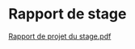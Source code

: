 # Rapport de stage
[Rapport de projet du stage.pdf](https://github.com/MedElanaami/ecommerce_faeim/files/15061723/Rapport.de.projet.du.stage.pdf)
